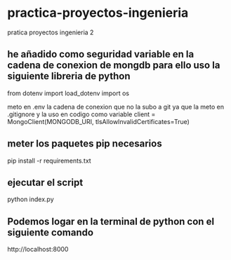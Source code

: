 # practica-proyectos-ingenieria
pratica proyectos ingenieria 2 

## he añadido como seguridad variable en la cadena de conexion de mongdb para ello uso la siguiente libreria de python
from dotenv import load_dotenv
import os

meto en .env la cadena de conexion que no la subo a git ya que la meto en .gitignore y la uso en codigo como variable
 client = MongoClient(MONGODB_URI, tlsAllowInvalidCertificates=True) 

## meter los paquetes pip necesarios
pip install -r requirements.txt
## ejecutar el script
python index.py


## Podemos logar en la terminal de python con el siguiente comando
http://localhost:8000

